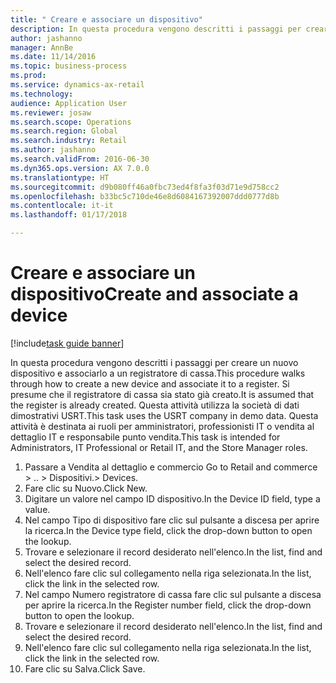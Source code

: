 ```yaml
--- 
title: " Creare e associare un dispositivo"
description: In questa procedura vengono descritti i passaggi per creare un nuovo dispositivo e associarlo a un registratore di cassa.
author: jashanno
manager: AnnBe
ms.date: 11/14/2016
ms.topic: business-process
ms.prod: 
ms.service: dynamics-ax-retail
ms.technology: 
audience: Application User
ms.reviewer: josaw
ms.search.scope: Operations
ms.search.region: Global
ms.search.industry: Retail
ms.author: jashanno
ms.search.validFrom: 2016-06-30
ms.dyn365.ops.version: AX 7.0.0
ms.translationtype: HT
ms.sourcegitcommit: d9b080ff46a0fbc73ed4f8fa3f03d71e9d758cc2
ms.openlocfilehash: b33bc5c710de46e8d6084167392007ddd0777d8b
ms.contentlocale: it-it
ms.lasthandoff: 01/17/2018

---
```

# <a name="create-and-associate-a-device"></a><span data-ttu-id="6c357-103"> Creare e associare un dispositivo</span><span class="sxs-lookup"><span data-stu-id="6c357-103">Create and associate a device</span></span>

[!include[task guide banner](../includes/task-guide-banner.md)]

<span data-ttu-id="6c357-104">In questa procedura vengono descritti i passaggi per creare un nuovo dispositivo e associarlo a un registratore di cassa.</span><span class="sxs-lookup"><span data-stu-id="6c357-104">This procedure walks through how to create a new device and associate it to a register.</span></span> <span data-ttu-id="6c357-105">Si presume che il registratore di cassa sia stato già creato.</span><span class="sxs-lookup"><span data-stu-id="6c357-105">It is assumed that the register is already created.</span></span>  <span data-ttu-id="6c357-106">Questa attività utilizza la società di dati dimostrativi USRT.</span><span class="sxs-lookup"><span data-stu-id="6c357-106">This task uses the USRT company in demo data.</span></span> <span data-ttu-id="6c357-107">Questa attività è destinata ai ruoli per amministratori, professionisti IT o vendita al dettaglio IT e responsabile punto vendita.</span><span class="sxs-lookup"><span data-stu-id="6c357-107">This task is intended for Administrators, IT Professional or Retail IT, and the Store Manager roles.</span></span>

1. <span data-ttu-id="6c357-108">Passare a Vendita al dettaglio e commercio </span><span class="sxs-lookup"><span data-stu-id="6c357-108">Go to Retail and commerce > ..</span></span> <span data-ttu-id="6c357-109">> Dispositivi.</span><span class="sxs-lookup"><span data-stu-id="6c357-109">> Devices.</span></span>
2. <span data-ttu-id="6c357-110">Fare clic su Nuovo.</span><span class="sxs-lookup"><span data-stu-id="6c357-110">Click New.</span></span>
3. <span data-ttu-id="6c357-111">Digitare un valore nel campo ID dispositivo.</span><span class="sxs-lookup"><span data-stu-id="6c357-111">In the Device ID field, type a value.</span></span>
4. <span data-ttu-id="6c357-112">Nel campo Tipo di dispositivo fare clic sul pulsante a discesa per aprire la ricerca.</span><span class="sxs-lookup"><span data-stu-id="6c357-112">In the Device type field, click the drop-down button to open the lookup.</span></span>
5. <span data-ttu-id="6c357-113">Trovare e selezionare il record desiderato nell'elenco.</span><span class="sxs-lookup"><span data-stu-id="6c357-113">In the list, find and select the desired record.</span></span>
6. <span data-ttu-id="6c357-114">Nell'elenco fare clic sul collegamento nella riga selezionata.</span><span class="sxs-lookup"><span data-stu-id="6c357-114">In the list, click the link in the selected row.</span></span>
7. <span data-ttu-id="6c357-115">Nel campo Numero registratore di cassa fare clic sul pulsante a discesa per aprire la ricerca.</span><span class="sxs-lookup"><span data-stu-id="6c357-115">In the Register number field, click the drop-down button to open the lookup.</span></span>
8. <span data-ttu-id="6c357-116">Trovare e selezionare il record desiderato nell'elenco.</span><span class="sxs-lookup"><span data-stu-id="6c357-116">In the list, find and select the desired record.</span></span>
9. <span data-ttu-id="6c357-117">Nell'elenco fare clic sul collegamento nella riga selezionata.</span><span class="sxs-lookup"><span data-stu-id="6c357-117">In the list, click the link in the selected row.</span></span>
10. <span data-ttu-id="6c357-118">Fare clic su Salva.</span><span class="sxs-lookup"><span data-stu-id="6c357-118">Click Save.</span></span>


